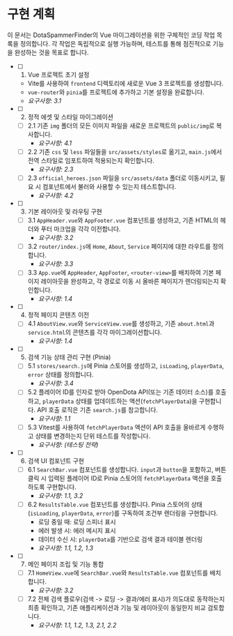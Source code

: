 # 구현 계획

이 문서는 DotaSpammerFinder의 Vue 마이그레이션을 위한 구체적인 코딩 작업 목록을 정의합니다. 각 작업은 독립적으로 실행 가능하며, 테스트를 통해 점진적으로 기능을 완성하는 것을 목표로 합니다.

- [ ] 1. Vue 프로젝트 초기 설정
  - Vite를 사용하여 `frontend` 디렉토리에 새로운 Vue 3 프로젝트를 생성합니다.
  - `vue-router`와 `pinia`를 프로젝트에 추가하고 기본 설정을 완료합니다.
  - _요구사항: 3.1_

- [ ] 2. 정적 에셋 및 스타일 마이그레이션
  - [ ] 2.1 기존 `img` 폴더의 모든 이미지 파일을 새로운 프로젝트의 `public/img`로 복사합니다.
    - _요구사항: 4.1_
  - [ ] 2.2 기존 `css` 및 `less` 파일들을 `src/assets/styles`로 옮기고, `main.js`에서 전역 스타일로 임포트하여 적용되는지 확인합니다.
    - _요구사항: 2.3_
  - [ ] 2.3 `official_heroes.json` 파일을 `src/assets/data` 폴더로 이동시키고, 필요 시 컴포넌트에서 불러와 사용할 수 있는지 테스트합니다.
    - _요구사항: 4.2_

- [ ] 3. 기본 레이아웃 및 라우팅 구현
  - [ ] 3.1 `AppHeader.vue`와 `AppFooter.vue` 컴포넌트를 생성하고, 기존 HTML의 헤더와 푸터 마크업을 각각 이전합니다.
    - _요구사항: 3.2_
  - [ ] 3.2 `router/index.js`에 `Home`, `About`, `Service` 페이지에 대한 라우트를 정의합니다.
    - _요구사항: 3.3_
  - [ ] 3.3 `App.vue`에 `AppHeader`, `AppFooter`, `<router-view>`를 배치하여 기본 페이지 레이아웃을 완성하고, 각 경로로 이동 시 올바른 페이지가 렌더링되는지 확인합니다.
    - _요구사항: 1.4_

- [ ] 4. 정적 페이지 콘텐츠 이전
  - [ ] 4.1 `AboutView.vue`와 `ServiceView.vue`를 생성하고, 기존 `about.html`과 `service.html`의 콘텐츠를 각각 마이그레이션합니다.
    - _요구사항: 1.4_

- [ ] 5. 검색 기능 상태 관리 구현 (Pinia)
  - [ ] 5.1 `stores/search.js`에 Pinia 스토어를 생성하고, `isLoading`, `playerData`, `error` 상태를 정의합니다.
    - _요구사항: 3.4_
  - [ ] 5.2 플레이어 ID를 인자로 받아 OpenDota API(또는 기존 데이터 소스)를 호출하고, `playerData` 상태를 업데이트하는 액션(`fetchPlayerData`)을 구현합니다. API 호출 로직은 기존 `search.js`를 참고합니다.
    - _요구사항: 1.1_
  - [ ] 5.3 Vitest를 사용하여 `fetchPlayerData` 액션이 API 호출을 올바르게 수행하고 상태를 변경하는지 단위 테스트를 작성합니다.
    - _요구사항: (테스팅 전략)_

- [ ] 6. 검색 UI 컴포넌트 구현
  - [ ] 6.1 `SearchBar.vue` 컴포넌트를 생성합니다. `input`과 `button`을 포함하고, 버튼 클릭 시 입력된 플레이어 ID로 Pinia 스토어의 `fetchPlayerData` 액션을 호출하도록 구현합니다.
    - _요구사항: 1.1, 3.2_
  - [ ] 6.2 `ResultsTable.vue` 컴포넌트를 생성합니다. Pinia 스토어의 상태(`isLoading`, `playerData`, `error`)를 구독하여 조건부 렌더링을 구현합니다.
    - 로딩 중일 때: 로딩 스피너 표시
    - 에러 발생 시: 에러 메시지 표시
    - 데이터 수신 시: `playerData`를 기반으로 검색 결과 테이블 렌더링
    - _요구사항: 1.1, 1.2, 1.3_

- [ ] 7. 메인 페이지 조립 및 기능 통합
  - [ ] 7.1 `HomeView.vue`에 `SearchBar.vue`와 `ResultsTable.vue` 컴포넌트를 배치합니다.
    - _요구사항: 3.2_
  - [ ] 7.2 전체 검색 플로우(검색 -> 로딩 -> 결과/에러 표시)가 의도대로 동작하는지 최종 확인하고, 기존 애플리케이션과 기능 및 레이아웃이 동일한지 비교 검토합니다.
    - _요구사항: 1.1, 1.2, 1.3, 2.1, 2.2_